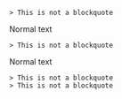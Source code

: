     > This is not a blockquote

Normal text

    > This is not a blockquote

Normal text

    > This is not a blockquote
    > This is not a blockquote
